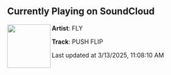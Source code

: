 ## Currently Playing on SoundCloud

[<img align="left" width="100" src="https://i1.sndcdn.com/artworks-RONDvYj8QEU9oQpF-ilx49Q-t500x500.jpg">](https://soundcloud.com/flybassmusic/push-flip?in=saxurn/sets/mid-state-liminal/)

**Artist**: FLY 

**Track**: PUSH FLIP

Last updated at 3/13/2025, 11:08:10 AM
